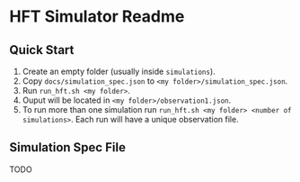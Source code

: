 HFT Simulator Readme
====================

Quick Start
-----------

1. Create an empty folder (usually inside `simulations`).
2. Copy `docs/simulation_spec.json` to `<my folder>/simulation_spec.json`.
3. Run `run_hft.sh <my folder>`.
4. Ouput will be located in `<my folder>/observation1.json`.
5. To run more than one simulation run `run_hft.sh <my folder> <number of simulations>`. Each run will have a unique observation file.

Simulation Spec File
--------------------

TODO
